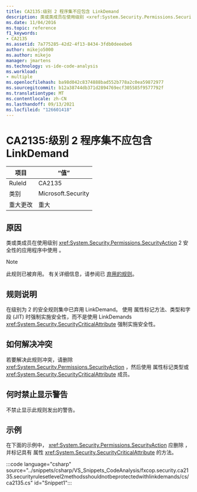 ```yaml
---
title: CA2135:级别 2 程序集不应包含 LinkDemand
description: 类或类成员在使用级别 <xref:System.Security.Permissions.SecurityAction> 2 安全性的应用程序中使用 。
ms.date: 11/04/2016
ms.topic: reference
f1_keywords:
- CA2135
ms.assetid: 7a775285-42d2-4f13-8434-3fdb0deeebe6
author: mikejo5000
ms.author: mikejo
manager: jmartens
ms.technology: vs-ide-code-analysis
ms.workload:
- multiple
ms.openlocfilehash: ba98d042c8374888bad552b778a2c0ea59872977
ms.sourcegitcommit: b12a38744db371d2894769ecf305585f9577792f
ms.translationtype: MT
ms.contentlocale: zh-CN
ms.lasthandoff: 09/13/2021
ms.locfileid: "126601418"
---
```

# <a name="ca2135-level-2-assemblies-should-not-contain-linkdemands"></a>CA2135:级别 2 程序集不应包含 LinkDemand

|项目|“值”|
|-|-|
|RuleId|CA2135|
|类别|Microsoft.Security|
|重大更改|重大|

## <a name="cause"></a>原因
类或类成员在使用级别 <xref:System.Security.Permissions.SecurityAction> 2 安全性的应用程序中使用 。

> [!NOTE]
> 此规则已被弃用。 有关详细信息，请参阅已 [弃用的规则](fxcop-unported-deprecated-rules.md)。

## <a name="rule-description"></a>规则说明
在级别为 2 的安全规则集中已弃用 LinkDemand。 使用 属性标记方法、类型和字段 (JIT) 时强制实施安全性，而不是使用 LinkDemands <xref:System.Security.SecurityCriticalAttribute> 强制实施安全性。

## <a name="how-to-fix-violations"></a>如何解决冲突
若要解决此规则冲突，请删除 <xref:System.Security.Permissions.SecurityAction> ，然后使用 属性标记类型或 <xref:System.Security.SecurityCriticalAttribute> 成员。

## <a name="when-to-suppress-warnings"></a>何时禁止显示警告
不禁止显示此规则发出的警告。

## <a name="example"></a>示例
在下面的示例中， <xref:System.Security.Permissions.SecurityAction> 应删除 ，并标记具有 属性 <xref:System.Security.SecurityCriticalAttribute> 的方法。

:::code language="csharp" source="../snippets/csharp/VS_Snippets_CodeAnalysis/fxcop.security.ca2135.securityrulesetlevel2methodsshouldnotbeprotectedwithlinkdemands/cs/ca2135.cs" id="Snippet1":::

